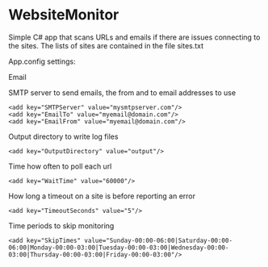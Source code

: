 # WebsiteMonitor

Simple C# app that scans URLs and emails if there are issues connecting to the sites. The lists of sites are contained in the file sites.txt

App.config settings:

Email

SMTP server to send emails, the from and to email addresses to use

    <add key="SMTPServer" value="mysmtpserver.com"/>
    <add key="EmailTo" value="myemail@domain.com"/>
    <add key="EmailFrom" value="myemail@domain.com"/>
    
Output directory to write log files
    
    <add key="OutputDirectory" value="output"/>
    
 Time how often to poll each url
 
    <add key="WaitTime" value="60000"/>
    
 How long a timeout on a site is before reporting an error
    
    <add key="TimeoutSeconds" value="5"/>    
  
 Time periods to skip monitoring
 
    <add key="SkipTimes" value="Sunday-00:00-06:00|Saturday-00:00-06:00|Monday-00:00-03:00|Tuesday-00:00-03:00|Wednesday-00:00-03:00|Thursday-00:00-03:00|Friday-00:00-03:00"/>
